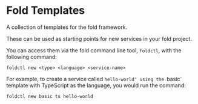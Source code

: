 # Fold Templates
A collection of templates for the fold framework.

These can be used as starting points for new services in your fold project.

You can access them via the fold command line tool, `foldctl`, with the
following command:

```
foldctl new <type> <language> <service-name>
```

For example, to create a service called `hello-world' using the `basic` 
template with TypeScript as the language, you would run the command:

```
foldctl new basic ts hello-world
```
